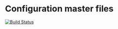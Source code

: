 # Configuration master files

[![Build Status](https://travis-ci.org/osism/cfg-master.svg?branch=master)](https://travis-ci.org/osism/cfg-master)                                                                                                          
